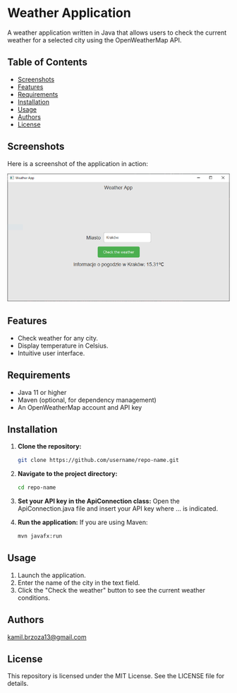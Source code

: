 # Weather Application

A weather application written in Java that allows users to check the current weather for a selected city using the OpenWeatherMap API.

## Table of Contents

- [Screenshots](#screenshots)
- [Features](#features)
- [Requirements](#requirements)
- [Installation](#installation)
- [Usage](#usage)
- [Authors](#authors)
- [License](#license)

## Screenshots

Here is a screenshot of the application in action:

![Weather App Screenshot](weather_app.PNG)


## Features

- Check weather for any city.
- Display temperature in Celsius.
- Intuitive user interface.

## Requirements

- Java 11 or higher
- Maven (optional, for dependency management)
- An OpenWeatherMap account and API key

## Installation

1. **Clone the repository:**

   ```bash
   git clone https://github.com/username/repo-name.git

2. **Navigate to the project directory:**
   ```bash
   cd repo-name

3. **Set your API key in the ApiConnection class:**
   Open the ApiConnection.java file and insert your API key where ... is indicated.


4. **Run the application:**
   If you are using Maven:
   ```bash
   mvn javafx:run

## Usage
1. Launch the application.
2. Enter the name of the city in the text field.
3. Click the "Check the weather" button to see the current weather conditions.
   
## Authors
kamil.brzoza13@gmail.com

## License
This repository is licensed under the MIT License. See the LICENSE file for details.
